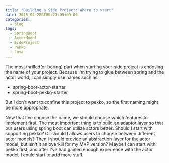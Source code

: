 ```yaml
---
title: "Building a Side Project: Where to start"
date: 2025-04-289T00:21:05+09:00
categories:
  - blog
tags:
  - SpringBoot
  - ActorModel
  - SideProject
  - Pekko
  - Java
---
```


The most thrilled(or boring) part when starting your side project is choosing the name of your project. Because I'm
trying to glue between spring and the actor world, I can simply use names such as

- spring-boot-actor-starter
- spring-boot-pekko-starter

But I don't want to confine this project to pekko, so the first naming might be more appropriate.

Now that I've choose the name, we should choose which features to implement first. The most important thing is to build
an adaptor layer so that our users using spring boot can utilize actors better. Should I start with supporting pekko? Or
should I allows users to choose between different actor models? Then I should provide an abstraction layer for the actor
model, but isn't it an overkill for my MVP version? Maybe I can start with pekko first, and after I've had gained enough
experience with the actor model, I could start to add more stuff.